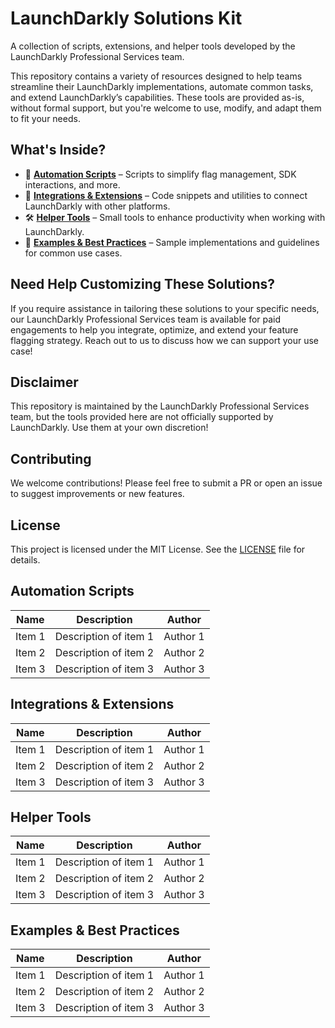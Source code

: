 # LaunchDarkly Solutions Kit
A collection of scripts, extensions, and helper tools developed by the LaunchDarkly Professional Services team.

This repository contains a variety of resources designed to help teams streamline their LaunchDarkly implementations, automate common tasks, and extend LaunchDarkly’s capabilities. These tools are provided as-is, without formal support, but you're welcome to use, modify, and adapt them to fit your needs.

## What's Inside?
- 🚀 [**Automation Scripts**](./automation-scripts) – Scripts to simplify flag management, SDK interactions, and more.
- 🔌 [**Integrations & Extensions**](./integrations-extensions) – Code snippets and utilities to connect LaunchDarkly with other platforms.
- 🛠 [**Helper Tools**](./helper-tools) – Small tools to enhance productivity when working with LaunchDarkly.
- 📖 [**Examples & Best Practices**](./examples-best-practices) – Sample implementations and guidelines for common use cases.

## Need Help Customizing These Solutions?
If you require assistance in tailoring these solutions to your specific needs, our LaunchDarkly Professional Services team is available for paid engagements to help you integrate, optimize, and extend your feature flagging strategy. Reach out to us to discuss how we can support your use case!

## Disclaimer
This repository is maintained by the LaunchDarkly Professional Services team, but the tools provided here are not officially supported by LaunchDarkly. Use them at your own discretion!

## Contributing
We welcome contributions! Please feel free to submit a PR or open an issue to suggest improvements or new features.

## License
This project is licensed under the MIT License. See the [LICENSE](LICENSE) file for details.

## Automation Scripts
| Name  | Description | Author |
|-------|------------|-------------|
| Item 1 | Description of item 1 | Author 1 |
| Item 2 | Description of item 2 | Author 2 |
| Item 3 | Description of item 3 | Author 3 |

## Integrations & Extensions
| Name  | Description | Author |
|-------|------------|-------------|
| Item 1 | Description of item 1 | Author 1 |
| Item 2 | Description of item 2 | Author 2 |
| Item 3 | Description of item 3 | Author 3 |   

## Helper Tools
| Name  | Description | Author |
|-------|------------|-------------|
| Item 1 | Description of item 1 | Author 1 |
| Item 2 | Description of item 2 | Author 2 |
| Item 3 | Description of item 3 | Author 3 |

## Examples & Best Practices
| Name  | Description | Author |
|-------|------------|-------------|
| Item 1 | Description of item 1 | Author 1 |
| Item 2 | Description of item 2 | Author 2 |
| Item 3 | Description of item 3 | Author 3 |
